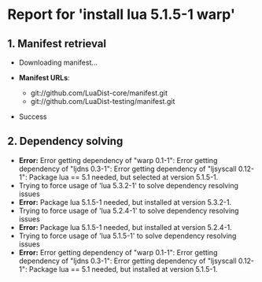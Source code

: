 # Report for 'install lua 5.1.5-1 warp'


## 1. Manifest retrieval

- Downloading manifest...

- **Manifest URLs**:
    - git://github.com/LuaDist-core/manifest.git
    - git://github.com/LuaDist-testing/manifest.git
- Success

## 2. Dependency solving

- **Error:** Error getting dependency of "warp 0.1-1": Error getting dependency of "ljdns 0.3-1": Error getting dependency of "ljsyscall 0.12-1": Package lua == 5.1 needed, but selected at version 5.1.5-1.
- Trying to force usage of 'lua 5.3.2-1' to solve dependency resolving issues
- **Error:** Package lua 5.1.5-1 needed, but installed at version 5.3.2-1.
- Trying to force usage of 'lua 5.2.4-1' to solve dependency resolving issues
- **Error:** Package lua 5.1.5-1 needed, but installed at version 5.2.4-1.
- Trying to force usage of 'lua 5.1.5-1' to solve dependency resolving issues
- **Error:** Error getting dependency of "warp 0.1-1": Error getting dependency of "ljdns 0.3-1": Error getting dependency of "ljsyscall 0.12-1": Package lua == 5.1 needed, but installed at version 5.1.5-1.
